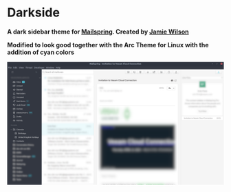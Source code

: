 # Darkside
**A dark sidebar theme for [Mailspring](https://getmailspring.com). Created by [Jamie Wilson](http://jamiewilson.io)**

**Modified to look good together with the Arc Theme for Linux with the addition of cyan colors**

![Screenshot](screenshot_mailspring_arccyantheme.png)
